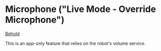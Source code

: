 # Microphone ("Live Mode - Override Microphone")

[Behold](https://mayfieldrobotics.atlassian.net/wiki/spaces/APP/pages/55166999/Kuri+Live+Override?preview=/55166999/107610581/Live%20Tab%20-%20Override%20mode.png) 

This is an app-only feature that relies on the robot's volume service.